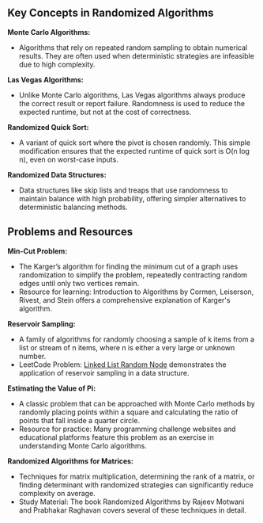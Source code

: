 ## Key Concepts in Randomized Algorithms

**Monte Carlo Algorithms:**
- Algorithms that rely on repeated random sampling to obtain numerical results. They are often used when deterministic strategies are infeasible due to high complexity.

**Las Vegas Algorithms:**
- Unlike Monte Carlo algorithms, Las Vegas algorithms always produce the correct result or report failure. Randomness is used to reduce the expected runtime, but not at the cost of correctness.

**Randomized Quick Sort:**
- A variant of quick sort where the pivot is chosen randomly. This simple modification ensures that the expected runtime of quick sort is O(n log n), even on worst-case inputs.

**Randomized Data Structures:**
- Data structures like skip lists and treaps that use randomness to maintain balance with high probability, offering simpler alternatives to deterministic balancing methods.

## Problems and Resources

**Min-Cut Problem:**
- The Karger’s algorithm for finding the minimum cut of a graph uses randomization to simplify the problem, repeatedly contracting random edges until only two vertices remain.
- Resource for learning: Introduction to Algorithms by Cormen, Leiserson, Rivest, and Stein offers a comprehensive explanation of Karger's algorithm.

**Reservoir Sampling:**
- A family of algorithms for randomly choosing a sample of k items from a list or stream of n items, where n is either a very large or unknown number.
- LeetCode Problem: [Linked List Random Node](https://leetcode.com/problems/linked-list-random-node/) demonstrates the application of reservoir sampling in a data structure.

**Estimating the Value of Pi:**
- A classic problem that can be approached with Monte Carlo methods by randomly placing points within a square and calculating the ratio of points that fall inside a quarter circle.
- Resource for practice: Many programming challenge websites and educational platforms feature this problem as an exercise in understanding Monte Carlo algorithms.

**Randomized Algorithms for Matrices:**
- Techniques for matrix multiplication, determining the rank of a matrix, or finding determinant with randomized strategies can significantly reduce complexity on average.
- Study Material: The book Randomized Algorithms by Rajeev Motwani and Prabhakar Raghavan covers several of these techniques in detail.
